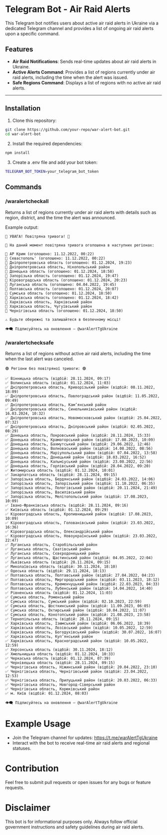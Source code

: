 # Telegram Bot - Air Raid Alerts

This Telegram bot notifies users about active air raid alerts in Ukraine via a dedicated Telegram channel and provides a list of ongoing air raid alerts upon a specific command.

## Features

- **Air Raid Notifications**: Sends real-time updates about air raid alerts in Ukraine.
- **Active Alerts Command**: Provides a list of regions currently under air raid alerts, including the time when the alert was issued.
- **Safe Regions Command**: Displays a list of regions with no active air raid alerts.

---

## Installation

1. Clone this repository:

```bash
git clone https://github.com/your-repo/war-alert-bot.git
cd war-alert-bot
```

2. Install the required dependencies:

```bash
npm install
```

3. Create a .env file and add your bot token:

```bash
TELEGRAM_BOT_TOKEN=your_telegram_bot_token
```

## Commands

### /waralertcheckall

Returns a list of regions currently under air raid alerts with details such as region, district, and the time the alert was announced.

Example output:

```text
🚨 УВАГА! Повітряна тривога! 🚨

🔴 На даний момент повітряна тривога оголошена в наступних регіонах:

🔸 АР Крим (оголошено: 11.12.2022, 00:22)
🔸 Севастополь' (оголошено: 11.12.2022, 00:22)
🔸 Дніпропетровська область (оголошено: 01.12.2024, 19:23)
🔸 Дніпропетровська область, Нікопольський район
🔸 Донецька область (оголошено: 01.12.2024, 18:58)
🔸 Запорізька область (оголошено: 01.12.2024, 19:47)
🔸 Кіровоградська область (оголошено: 01.12.2024, 20:23)
🔸 Луганська область (оголошено: 04.04.2022, 19:45)
🔸 Полтавська область (оголошено: 01.12.2024, 20:07)
🔸 Сумська область (оголошено: 01.12.2024, 18:50)
🔸 Харківська область (оголошено: 01.12.2024, 18:42)
🔸 Харківська область, Харківський район
🔸 Харківська область, Чугуївський район
🔸 Чернігівська область (оголошено: 01.12.2024, 18:50)

⚠️ Будьте обережні та залишайтеся в безпечному місці!

👁‍🗨 Підписуйтесь на оновлення — @warAlertTgUkraine
```

### /waralertchecksafe

Returns a list of regions without active air raid alerts, including the time when the last alert was canceled.

```text
🟢 Регіони без повітряної тривоги: 🟢

✅ Вінницька область (відбій: 28.11.2024, 09:17)
✅ Волинська область (відбій: 01.12.2024, 11:03)
✅ Дніпропетровська область, Криворізький район (відбій: 08.11.2022, 18:09)
✅ Дніпропетровська область, Павлоградський район (відбій: 11.05.2022, 09:49)
✅ Дніпропетровська область, Кам’янський район
✅ Дніпропетровська область, Синельниківський район (відбій: 16.03.2024, 10:32)
✅ Дніпропетровська область, Новомосковський район (відбій: 25.04.2022, 07:32)
✅ Дніпропетровська область, Дніпровський район (відбій: 02.05.2022, 08:29)
✅ Донецька область, Покровський район (відбій: 28.11.2024, 15:33)
✅ Донецька область, Краматорський район (відбій: 17.08.2023, 10:09)
✅ Донецька область, Бахмутський район (відбій: 29.06.2022, 12:46)
✅ Донецька область, Волноваський район (відбій: 14.08.2022, 08:56)
✅ Донецька область, Маріупольський район (відбій: 07.04.2022, 13:58)
✅ Донецька область, Донецький район (відбій: 18.03.2022, 16:52)
✅ Донецька область, Кальміуський район (відбій: 23.08.2022, 22:56)
✅ Донецька область, Горлівський район (відбій: 28.04.2022, 09:20)
✅ Житомирська область (відбій: 01.12.2024, 10:01)
✅ Закарпатська область (відбій: 28.11.2024, 09:15)
✅ Запорізька область, Бердянський район (відбій: 24.03.2022, 14:06)
✅ Запорізька область, Запорізький район (відбій: 11.10.2022, 06:35)
✅ Запорізька область, Пологівський район (відбій: 20.11.2024, 21:49)
✅ Запорізька область, Василівський район
✅ Запорізька область, Мелітопольський район (відбій: 17.08.2023, 10:09)
✅ Івано-Франківська область (відбій: 28.11.2024, 09:16)
✅ Київська область (відбій: 01.12.2024, 09:29)
✅ Кіровоградська область, Кропивницький район (відбій: 17.08.2023, 10:09)
✅ Кіровоградська область, Голованівський район (відбій: 23.03.2022, 16:36)
✅ Кіровоградська область, Олександрійський район
✅ Кіровоградська область, Новоукраїнський район (відбій: 23.03.2022, 22:47)
✅ Луганська область, Старобільський район
✅ Луганська область, Сватівський район
✅ Луганська область, Сєвєродонецький район
✅ Луганська область, Щастинський район (відбій: 04.05.2022, 22:04)
✅ Львівська область (відбій: 28.11.2024, 09:15)
✅ Миколаївська область (відбій: 30.11.2024, 18:10)
✅ Одеська область (відбій: 29.11.2024, 18:13)
✅ Полтавська область, Полтавський район (відбій: 27.04.2022, 04:23)
✅ Полтавська область, Миргородський район (відбій: 03.11.2023, 18:12)
✅ Полтавська область, Кременчуцький район (відбій: 22.03.2023, 04:33)
✅ Полтавська область, Лубенський район (відбій: 14.04.2022, 14:40)
✅ Рівненська область (відбій: 01.12.2024, 11:03)
✅ Сумська область, Роменський район
✅ Сумська область, Сумський район (відбій: 02.10.2023, 22:59)
✅ Сумська область, Шосткинський район (відбій: 11.09.2023, 06:05)
✅ Сумська область, Охтирський район (відбій: 10.04.2022, 11:07)
✅ Сумська область, Конотопський район (відбій: 21.08.2023, 23:58)
✅ Тернопільська область (відбій: 28.11.2024, 09:15)
✅ Харківська область, Ізюмський район (відбій: 06.06.2022, 18:39)
✅ Харківська область, Лозівський район (відбій: 10.05.2022, 12:59)
✅ Харківська область, Богодухівський район (відбій: 30.07.2022, 16:07)
✅ Харківська область, Куп’янський район
✅ Харківська область, Красноградський район (відбій: 10.05.2022, 12:59)
✅ Херсонська область (відбій: 30.11.2024, 18:12)
✅ Хмельницька область (відбій: 01.12.2024, 10:33)
✅ Черкаська область (відбій: 01.12.2024, 07:39)
✅ Чернівецька область (відбій: 28.11.2024, 09:15)
✅ Чернігівська область, Ніжинський район (відбій: 20.04.2022, 23:10)
✅ Чернігівська область, Чернігівський район (відбій: 23.04.2022, 12:53)
✅ Чернігівська область, Прилуцький район (відбій: 20.03.2022, 06:33)
✅ Чернігівська область, Новгород-Сіверський район
✅ Чернігівська область, Корюківський район
✅ м. Київ (відбій: 01.12.2024, 08:03)

👁‍🗨 Підписуйтесь на оновлення — @warAlertTgUkraine
```

# Example Usage

 - Join the Telegram channel for updates: https://t.me/warAlertTgUkraine
 - Interact with the bot to receive real-time air raid alerts and regional statuses.

# Contribution

Feel free to submit pull requests or open issues for any bugs or feature requests.

# Disclaimer

This bot is for informational purposes only. Always follow official government instructions and safety guidelines during air raid alerts.
